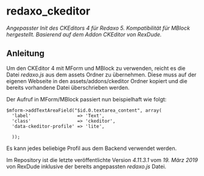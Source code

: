 # redaxo_ckeditor

*Angepasster Init des CKEditors 4 für Redaxo 5. Kompatibilität für MBlock hergestellt. Basierend auf dem Addon CKEditor von RexDude.*

## Anleitung

Um den CKEditor 4 mit MForm und MBlock zu verwenden, reicht es die Datei *redaxo.js* aus dem assets Ordner zu übernehmen. Diese muss auf der eigenen Webseite in den assets/addons/ckeditor Ordner kopiert und die bereits vorhandene Datei überschrieben werden.

Der Aufruf in MForm/MBlock passiert nun beispielhaft wie folgt:

```
$mform->addTextAreaField("$id.0.textarea_content", array(
  'label'                 => 'Text',
  'class'                 => 'ckeditor',
  'data-ckeditor-profile' => 'lite',

  ));
```

Es kann jedes beliebige Profil aus dem Backend verwendet werden.

Im Repository ist die letzte veröffentlichte Version *4.11.3.1* vom *19. März 2019* von RexDude inklusive der bereits angepassten *redaxo.js* Datei.


